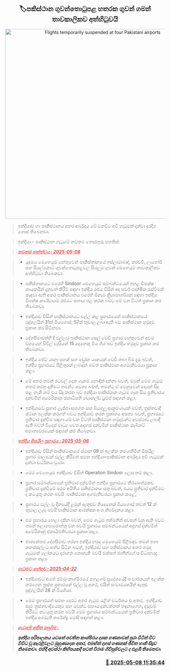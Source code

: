 <p align='center'><b><h2 align='center' title='Flights temporarily suspended at four Pakistani airports'>🏷පකිස්ථාන ගුවන්තොටුපළ හතර​ක ගුවන් ගමන් තාවකාලිකව අත්හිටුවයි</h2></b></p>
<p align='center'><img src='https://helakuru.sgp1.cdn.digitaloceanspaces.com/esana/images/lib/india-pakistan-new.jpg' width='600' alt='Flights temporarily suspended at four Pakistani airports'></p>

> ඉන්දියාව හා පාකිස්ථානය අතර අර්බුදය මේ වනවිට අවි ගැටුමක් දක්වා දුරදිග ගොස් තිබෙනවා.

> ඉන්දියා - පාකිස්ථාන ගැටුමේ නවතම තොරතුරු පහතින්.

> <span style='color:#e64d4d'><em><strong><u>නවත​ම තත්ත්වය : 2025-05-08</u></strong></em></span>

> * යුදමය මෙහෙයුම් හේතුවෙන් පාකිස්තානයේ ඉස්ලාමාබාද්, කරච්චි, ලාහෝර් සහ සියල්කොට් ගුවන්තොටුපළවල සියලුම ගුවන් මෙහෙයුම් තාවකාලිකව අත්හිටුවා තිබෙනවා.

> * පකිස්තානයට එරෙහි Sindoor මෙහෙයුම සම්බන්ධයෙන් ඉහළ විපක්ෂ නායකයින් දැනුවත් කිරීම් සඳහා ඉන්දීය රජය විසින් අද සර්ව පාක්ෂික රැස්වීමක් කැඳවා ඇති අතර පාකිස්ථානය එරෙහි ඕනෑම ක්‍රියාමාර්ගයක් සඳහා ඉන්දීය විපක්ෂ කණ්ඩායම් රජයට සහාය පළ කරන බවට මේ වන විටත් ප්‍රකාශ කර තිබෙනවා.

> * ඉන්දියාව විසින් පාකිස්ථානයට එල්ල කළ ප්‍රහාරයෙන් පාකිස්ථානයේ පුද්ගලයින් 31ක් මියගොස්, 57ක් තුවාල ලබා ඇති බව පාකිස්ථාන හමුදාව ප්‍රකාශ කර සිටිනවා.

> * දේශසීමාවන්හි දී එල්ලවූ පාකිස්ථාන ෂෙල් වෙඩි ප්‍රහාර හේතුවෙන් අවම වශයෙන් සිවිල් වැසියන් 15 දෙනෙකු මිය ගිය බව ඉන්දීය හමුදාව ප්‍රකාශ කර තිබෙනවා.

> * ඉන්දීය ජෙට් යානා පහක් සහ ඩ්‍රෝන යානයක් වෙඩි තබා බිම දැමූ බවත්, ඉන්දීය ප්‍රහාරයට පිළිතුරක් ලබාදුන් බවත් පාකිස්ථාන අගමැතිවරයා ප්‍රකාශ කළා.

> * මේ අතර තමන් රටවල් දෙක ගැනම හොඳින් දන්නා බවත්, ඔවුන් මෙම ගැටුම නතර කරනු දැකීමට තමන්ට අවශ්‍ය බවත්, තමන්ට ඒ වෙනුවෙන් දෙයක් සිදු කළ හැකි නම් එය සිදු කරන බව ඉන්දියා පාකිස්ථාන ගැටුම ගැන සිය ප්‍රතිචාරය දක්වමින් අමෙරිකානු ජනාධිපති ඩොනල්ඩ් ට්‍රම්ප් සඳහන් කළා.

> * ඉන්දියාවේ ප්‍රහාර ලැජ්ජා සහගත සහ බියගුලු ආක්‍රමණයක් බවත්, ත්‍රස්තවාදී ස්ථාන ඉලක්ක කරගත් බවට ඉන්දියාව කරන ප්‍රකාශය අසත්‍ය බවත්, ප්‍රහාරයට ප්‍රතිචාර දැක්වීම සඳහා මේ වන විටත් පාකිස්ථාන හමුදාවන්ට අවස්ථාව ලබාදී ඇති බවත් විදෙස් මාධ්‍ය වෙත අදහස් දක්වමින් පාකිස්ථාන කැබිනට් අමාත්‍යවරයෙක් සඳහන් කර තිබෙනවා.

> <span style='color:#e64d4d'><em><strong><u>ඉන්දීය මිසයිල ප්‍රහාරය : 2025-05-06</u></strong></em></span>

> * ඉන්දියාව විසින් පාකිස්ථානයේ ස්ථාන 09 ක් ඉලක්ක කර ගනිමින් මිසයිල ප්‍රහාර මාලාවක් එල්ල කිරීමත් සමඟ ඉන්දියා-පාකිස්ථාන අර්බුදය අවි ගැටුමක් දක්වා වර්ධනය වුණා.

> * මෙම මෙහෙයුම ඉන්දියාව විසින් Operation Sindoor ලෙස නම් කළා.

> * ප්‍රහාර සම්බන්ධයෙන් ප්‍රතිචාර දක්වමින් ඉන්දීය ප්‍රහාරයට තීරණාත්මකව ප්‍රතිචාර දැක්වීමේ පරම අයිතිය පකිස්ථානය සතු බවත්, එයට ප්‍රතිචාර දැක්වීමට ද කටයුතු කරන බවයි  පාකිස්ථාන අගමැතිවරයා ප්‍රකාශ කළේ, 

> * ප්‍රහාරය එල්ල වූ දිනයේදී ළමුන් ඇතුළුව තිදෙනෙක් මියගොස් තවත් 12 ක් තුවාල ලැබූ බවයි පාකිස්ථාන ආරක්ෂක අංශ නිවේදනය කළා.

> * එම ප්‍රහාරය හෙළා දකින බවත්, මෙම ගැටුම ඉක්මනින් අවසන් වනු ඇති බවට තමන් බලාපොරොත්තු වන බවයි ප්‍රහාරය සම්බන්ධයෙන් අදහස් දක්වමින් අමෙරිකානු ජනාධිපතිවරයා ප්‍රකාශ කළා.

> * ජාත්‍යන්තර දේශසීමාව හරහා ඉන්දීය හමුදා මෙහෙයුම් පිළිබඳව තමන් ඉතා කනස්සල්ලට පත්ව සිටින බවත්, ඉන්දියාව සහ පකිස්ථානය අතර හමුදා ගැටුමක් ලෝකයට දරාගත නොහැකි බවයි එක්සත් ජාතීන්ගේ සංවිධානයද ප්‍රකාශ කළා.

> <span style='color:#e64d4d'><em><strong><u>ගැටුමට හේතුව : 2025-04-22</u></strong></em></span>

> * ඉන්දියාවට අයත් ජම්මු-කාශ්මීරයේ පහළගම් ප්‍රදේශයේදී සංචාරකයන් ඉලක්ක කරගෙන ත්‍රස්ත ප්‍රහාරයක් එල්ල වූ අතර, එයින් සංචාරයකයින් ඇතුළු පුද්ගලයින් 26 ක් මියගියා.

> * මෙම ප්‍රහාරයත් සමඟ දෙරට අතර ගැටුම යළිත් වර්ධනය වූ අතර,  ඉන්දියාව සෑම ත්‍රස්තවාදියෙකුම සහ ඔවුන්ට සහාය දක්වන්නන් හඳුනාගෙන, දඬුවම් කිරීමට කටයුතු කරන බවයි මෙම ප්‍රහාරය සම්බන්ධයෙන් ප්‍රතිචාර දක්වමින් ඉන්දීය අගමැති නරේන්ද්‍ර මෝදි සඳහන් කළා.

> <span style='color:#e64d4d'><em><strong><u>ගැටුමේ අතීත පසුබිම :</u></strong></em></span>

> <span style='color:#000000'><em><strong>ඉන්දීය පරිපාලනය යටතේ පවතින කාශ්මීරය දශක ගණනාවක් පුරා විටින් විට විවිධ වූ කැරළිවලට මුහුණදෙන අතර, එමඟින් දහස් ගණනක් ජීවිත හානි සිදුව තිබෙනවා. එහිදී අවස්ථා කිහිපයකදී සටන් විරාම ගිවිසුම්වලට ද එළඹී තිබෙනවා.</strong></em></span>



<h3 align='right'><a href='https://www.helakuru.lk/esana/p/109918/'>📅 2025-05-08 11:35:44</a></h3>
